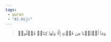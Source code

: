 ```yaml
---
tags: 
 - quran 
 - "Al-Hijr"
---
```


> وَمَآ أَهۡلَكۡنَا مِن قَرۡيَةٍ إِلَّا وَلَهَا كِتَابٞ مَّعۡلُومٞ
